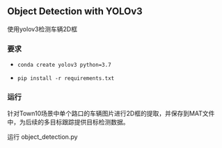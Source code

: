 ## Object Detection with YOLOv3

使用yolov3检测车辆2D框

### 要求

- `conda create yolov3 python=3.7`

+ `pip install -r requirements.txt`

### 运行

针对Town10场景中单个路口的车辆图片进行2D框的提取，并保存到MAT文件中，为后续的多目标跟踪提供目标检测数据。

运行 object_detection.py 
